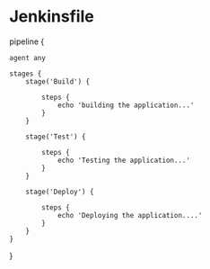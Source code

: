 # Jenkinsfile
pipeline {
    
    agent any

    stages {
        stage('Build') {
           
            steps {
                echo 'building the application...'
            }
        }
        
        stage('Test') {
           
            steps {
                echo 'Testing the application...'
            }
        }
        
        stage('Deploy') {
            
            steps {
                echo 'Deploying the application....'
            }
        }
    }
}
